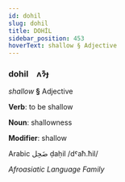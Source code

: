 ```yaml
---
id: dohil
slug: dohil
title: DOHİL
sidebar_position: 453
hoverText: shallow § Adjective
---
```


### dohil&emsp;<span kind="abugida">ʌɂ͊ɟ</span>

*shallow* **§** Adjective

**Verb**: to be shallow

**Noun**: shallowness

**Modifier**: shallow

Arabic ضَحِل ḍaḥil /dˤaħ.ħil/

*Afroasiatic Language Family*